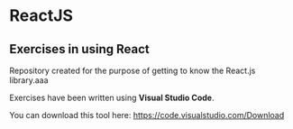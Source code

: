 # ReactJS
## Exercises in using React

Repository created for the purpose of getting to know the React.js library.aaa

Exercises have been written using **Visual Studio Code**.

You can download this tool here: https://code.visualstudio.com/Download

